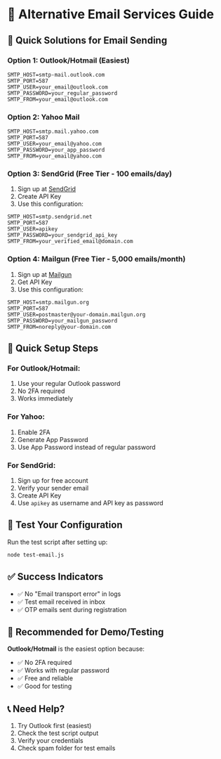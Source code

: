 # 📧 Alternative Email Services Guide

## 🎯 **Quick Solutions for Email Sending**

### **Option 1: Outlook/Hotmail (Easiest)**
```env
SMTP_HOST=smtp-mail.outlook.com
SMTP_PORT=587
SMTP_USER=your_email@outlook.com
SMTP_PASSWORD=your_regular_password
SMTP_FROM=your_email@outlook.com
```

### **Option 2: Yahoo Mail**
```env
SMTP_HOST=smtp.mail.yahoo.com
SMTP_PORT=587
SMTP_USER=your_email@yahoo.com
SMTP_PASSWORD=your_app_password
SMTP_FROM=your_email@yahoo.com
```

### **Option 3: SendGrid (Free Tier - 100 emails/day)**
1. Sign up at [SendGrid](https://sendgrid.com/)
2. Create API Key
3. Use this configuration:
```env
SMTP_HOST=smtp.sendgrid.net
SMTP_PORT=587
SMTP_USER=apikey
SMTP_PASSWORD=your_sendgrid_api_key
SMTP_FROM=your_verified_email@domain.com
```

### **Option 4: Mailgun (Free Tier - 5,000 emails/month)**
1. Sign up at [Mailgun](https://mailgun.com/)
2. Get API Key
3. Use this configuration:
```env
SMTP_HOST=smtp.mailgun.org
SMTP_PORT=587
SMTP_USER=postmaster@your-domain.mailgun.org
SMTP_PASSWORD=your_mailgun_password
SMTP_FROM=noreply@your-domain.com
```

## 🔧 **Quick Setup Steps**

### **For Outlook/Hotmail:**
1. Use your regular Outlook password
2. No 2FA required
3. Works immediately

### **For Yahoo:**
1. Enable 2FA
2. Generate App Password
3. Use App Password instead of regular password

### **For SendGrid:**
1. Sign up for free account
2. Verify your sender email
3. Create API Key
4. Use `apikey` as username and API key as password

## 🧪 **Test Your Configuration**

Run the test script after setting up:
```bash
node test-email.js
```

## ✅ **Success Indicators**

- ✅ No "Email transport error" in logs
- ✅ Test email received in inbox
- ✅ OTP emails sent during registration

## 🚀 **Recommended for Demo/Testing**

**Outlook/Hotmail** is the easiest option because:
- ✅ No 2FA required
- ✅ Works with regular password
- ✅ Free and reliable
- ✅ Good for testing

## 📞 **Need Help?**

1. Try Outlook first (easiest)
2. Check the test script output
3. Verify your credentials
4. Check spam folder for test emails 